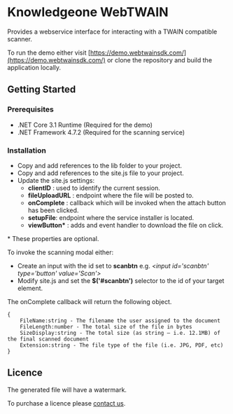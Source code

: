 # Knowledgeone WebTWAIN
Provides a webservice interface for interacting with a TWAIN compatible scanner.

To run the demo either visit [https://demo.webtwainsdk.com/](https://demo.webtwainsdk.com/) or clone the repository and build the application locally.

## Getting Started

### Prerequisites
* .NET Core 3.1 Runtime (Required for the demo)
* .NET Framework 4.7.2 (Required for the scanning service)

### Installation
* Copy and add references to the lib folder to your project.
* Copy and add references to the site.js file to your project.
* Update the site.js settings:
  * __clientID__ : used to identify the current session.
  * __fileUploadURL__ : endpoint where the file will be posted to.
  * __onComplete__ : callback which will be invoked when the attach button has been clicked.
  * __setupFile__: endpoint where the service installer is located.
  * __viewButton*__ : adds and event handler to download the file on click.

\* These properties are optional.

To invoke the scanning modal either:
* Create an input with the id set to __scanbtn__ e.g. _\<input id='scanbtn' type='button' value='Scan'>_
* Modify site.js and set the __$('#scanbtn')__ selector to the id of your target element.


The onComplete callback will return the following object.

```
{
    FileName:string - The filename the user assigned to the document
    FileLength:number - The total size of the file in bytes
    SizeDisplay:string - The total size (as string – i.e. 12.1MB) of the final scanned document
    Extension:string - The file type of the file (i.e. JPG, PDF, etc)
}
```

## Licence
The generated file will have a watermark.

To purchase a licence please [contact us](https://webtwainsdk.com/contact-us/).
